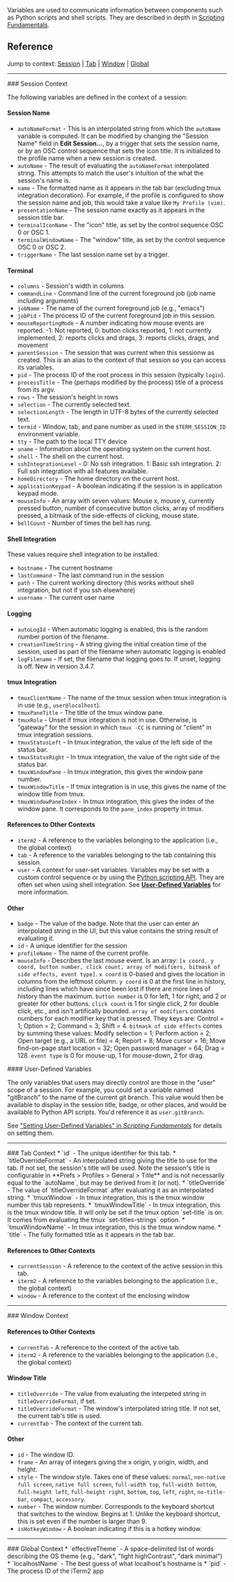 Variables are used to communicate information between components such as Python
scripts and shell scripts. They are described in depth in
<a href="documentation-scripting-fundamentals.html">Scripting Fundamentals</a>.

## Reference

Jump to context:
<a href="#session-context">Session</a> | <a href="#tab-context">Tab</a> | <a href="#window-context">Window</a> | <a href="#global-context">Global</a>

<hr/>
<a name="session-context"></a>
### Session Context

The following variables are defined in the context of a session:

#### Session Name
  * `autoNameFormat` - This is an interpolated string from which the `autoName` variable is computed. It can be modified by changing the "Session Name" field in **Edit Session…**, by a trigger that sets the session name, or by an OSC control sequence that sets the icon title. It is initialized to the profile name when a new session is created.
  * `autoName` - The result of evaluating the `autoNameFormat` interpolated string. This attempts to match the user's intuition of the what the session's name is.
  * `name` - The formatted name as it appears in the tab bar (excluding tmux integration decoration). For example, if the profile is configured to show the session name and job, this would take a value like `My Profile (vim)`.
  * `presentationName` - The session name exactly as it appears in the session title bar.
  * `terminalIconName` - The "icon" title, as set by the control sequence OSC 0 or OSC 1.
  * `terminalWindowName` - The "window" title, as set by the control sequence OSC 0 or OSC 2.
  * `triggerName` - The last session name set by a trigger.

#### Terminal
  * `columns` - Session's width in columns
  * `commandLine` - Command line of the current foreground job (job name including arguments)
  * `jobName` - The name of the current foreground job (e.g., "emacs")
  * `jobPid` - The process ID of the current foreground job in this session.
  * `mouseReportingMode` - A number indicating how mouse events are reported. -1: Not reported, 0: button clicks reported, 1: not currently implemented, 2: reports clicks and drags, 3: reports clicks, drags, and movement
  * `parentSession` - The session that was current when this sessionw as created. This is an alias to the context of that session so you can access its variables.
  * `pid` - The process ID of the root process in this session (typically `login`).
  * `processTitle` - The (perhaps modified by the process) title of a process from its argv.
  * `rows` - The session's height in rows
  * `selection` - The currently selected text.
  * `selectionLength` - The length in UTF-8 bytes of the currently selected text.
  * `termid` - Window, tab, and pane number as used in the `$TERM_SESSION_ID` environment variable.
  * `tty` - The path to the local TTY device
  * `uname` - Information about the operating system on the current host.
  * `shell` - The shell on the current host.
  * `sshIntegrationLevel` - 0: No ssh integration. 1: Basic ssh integration. 2: Full ssh integration with all features available.
  * `homeDirectory` - The home directory on the current host.
  * `applicationKeypad` - A boolean indicating if the session is in application keypad mode.
  * `mouseInfo` - An array with seven values: Mouse x, mouse y, currently pressed button, number of consecutive button clicks, array of modifiers pressed, a bitmask of the side-effects of clicking, mouse state.
  * `bellCount` - Number of times the bell has rung.

#### Shell Integration

These values require shell integration to be installed.

  * `hostname` - The current hostname
  * `lastCommand` - The last command run in the session
  * `path` - The current working directory (this works without shell integration, but not if you ssh elsewhere)
  * `username` - The current user name

#### Logging
  * `autoLogId` - When automatic logging is enabled, this is the random number portion of the filename.
  * `creationTimeString` - A string giving the initial creation time of the session, used as part of the filename when automatic logging is enabled
  * `logFilename` - If set, the filename that logging goes to. If unset, logging is off. New in version 3.4.7.

#### tmux Integration
  * `tmuxClientName` - The name of the tmux session when tmux integration is in use (e.g., `user@localhost`).
  * `tmuxPaneTitle` - The title of the tmux window pane.
  * `tmuxRole` - Unset if tmux integration is not in use. Otherwise, is "gateway" for the session in which `tmux -CC` is running or "client" in tmux integration sessions.
  * `tmuxStatusLeft` - In tmux integration, the value of the left side of the status bar.
  * `tmuxStatusRight` - In tmux integration, the value of the right side of the status bar.
  * `tmuxWindowPane` - In tmux integration, this gives the window pane number.
  * `tmuxWindowTitle` - If tmux integration is in use, this gives the name of the window title from tmux.
  * `tmuxWindowPaneIndex` - In tmux integration, this gives the index of the window pane. It corresponds to the `pane_index` property in tmux.

#### References to Other Contexts
  * `iterm2` - A reference to the variables belonging to the application (i.e., the global context)
  * `tab` - A reference to the variables belonging to the tab containing this session.
  * `user` - A context for user-set variables. Variables may be set with a custom control sequence or by using the [Python scripting API](https://www.iterm2.com/python-api). They are often set when using shell integration. See <a href="#user-defined-variables">**User-Defined Variables**</a> for more information.

#### Other
  * `badge` - The value of the badge. Note that the user can enter an interpolated string in the UI, but this value contains the string result of evaluating it.
  * `id` - A unique identifier for the session
  * `profileName` - The name of the current profile.
  * `mouseInfo` - Describes the last mouse event. Is an array: `[x coord, y coord, button number, click count, array of modifiers, bitmask of side effects, event type]`. `x coord` is 0-based and gives the location in columns from the leftmost column. `y coord` is 0 at the first line in history, including lines which have since been lost if there are more lines of history than the maximum. `button number` is 0 for left, 1 for right, and 2 or greater for other buttons. `click count` is 1 for single click, 2 for double click, etc., and isn't artifically bounded. `array of modifiers` contains numbers for each modifier key that is pressed. They keys are: Control = 1; Option = 2; Command = 3; Shift = 4. `bitmask of side effects` comes by summing these values: Modify selection = 1; Perform action = 2; Open target (e.g., a URL or file) = 4; Report = 8; Move cursor = 16; Move find-on-page start location = 32; Open password manager = 64; Drag = 128. `event type` is 0 for mouse-up, 1 for mouse-down, 2 for drag.


<a name="user-defined-variables" />
#### User-Defined Variables

The only variables that users may directly control are those in the "user"
scope of a session. For example, you could set a variable named "gitBranch" to
the name of the current git branch. This value would then be available to
display in the session title, badge, or other places, and would be available to
Python API scripts. You'd reference it as `user.gitBranch`.

See <a href="documentation-scripting-fundamentals.html#setting-user-defined-variables">"Setting User-Defined Variables" in *Scripting Fundamentals*</a>
for details on setting them.

<hr/>
<a name="tab-context"></a>
### Tab Context
  * `id` - The unique identifier for this tab.
  * `titleOverrideFormat` - An interpolated string giving the title to use for the tab. If not set, the session's title will be used. Note the session's title is configurable in **Prefs > Profiles > General > Title** and is not necessarily equal to the `autoName`, but may be derived from it (or not).
  * `titleOverride` - The value of `titleOverrideFormat` after evaluating it as an interpolated string.
  * `tmuxWindow` - In tmux integration, this is the tmux window number this tab represents.
  * `tmuxWindowTitle` - In tmux integration, this is the tmux window title. It will only be set if the tmux option `set-title` is on. It comes from evaluating the tmux `set-titles-strings` option.
  * `tmuxWindowName` - In tmux integration, this is the tmux window name.
  * `title` - The fully formatted title as it appears in the tab bar.

#### References to Other Contexts
  * `currentSession` - A reference to the context of the active session in this tab.
  * `iterm2` - A reference to the variables belonging to the application (i.e., the global context)
  * `window` - A reference to the context of the enclosing window

<hr/>
<a name="window-context"></a>
### Window Context

#### References to Other Contexts
  * `currentTab` - A reference to the context of the active tab.
  * `iterm2` - A reference to the variables belonging to the application (i.e., the global context)

#### Window Title
  * `titleOverride` - The value from evaluating the interpeted string in `titleOverrideFormat`, if set.
  * `titleOverrideFormat` - The window's interpolated string title. If not set, the current tab's title is used.
  * `currentTab` - The context of the current tab.

#### Other
  * `id` - The window ID.
  * `frame` - An array of integers giving the x origin, y origin, width, and height.
  * `style` - The window style. Takes one of these values: `normal`, `non-native full screen`, `native full screen`, `full-width top`, `full-width bottom`, `full-height left`, `full-height right`, `bottom`, `top`, `left`, `right`, `no-title-bar`, `compact`, `accessory`.
  * `number` - The window number. Corresponds to the keyboard shortcut that switches to the window. Begins at 1. Unlike the keyboard shortcut, this is set even if the number is larger than 9.
  * `isHotkeyWindow` - A boolean indicating if this is a hotkey window.

<hr/>
<a name="global-context"></a>
### Global Context
  * `effectiveTheme` - A space-delimited list of words describing the OS theme (e.g., "dark",  "light highContrast", "dark minimal")
  * `localhostName` - The best guess of what localhost's hostname is
  * `pid` - The process ID of the iTerm2 app

